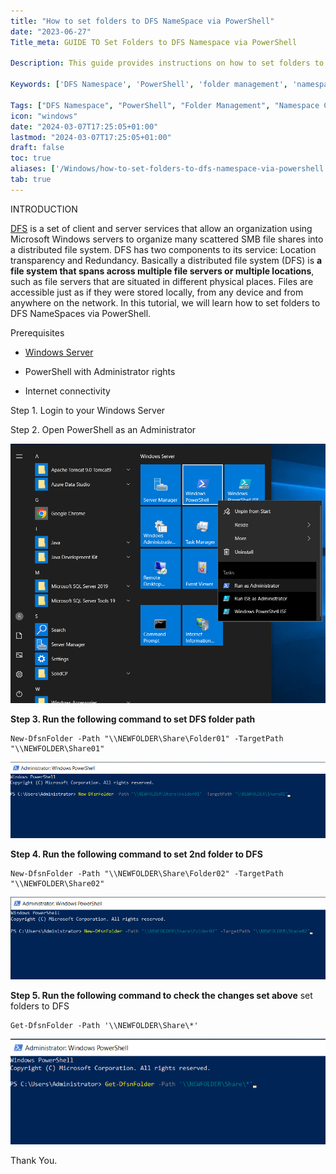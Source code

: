 ```yaml
---
title: "How to set folders to DFS NameSpace via PowerShell"
date: "2023-06-27"
Title_meta: GUIDE TO Set Folders to DFS Namespace via PowerShell

Description: This guide provides instructions on how to set folders to DFS Namespace using PowerShell. Learn how to create DFS folders, configure namespace targets, manage folder targets, and ensure efficient namespace organization and access control in your Windows Server environment.

Keywords: ['DFS Namespace', 'PowerShell', 'folder management', 'namespace configuration', 'Windows Server', 'network administration']

Tags: ["DFS Namespace", "PowerShell", "Folder Management", "Namespace Configuration", "Windows Server", "Network Administration"]
icon: "windows"
date: "2024-03-07T17:25:05+01:00"
lastmod: "2024-03-07T17:25:05+01:00" 
draft: false
toc: true
aliases: ['/Windows/how-to-set-folders-to-dfs-namespace-via-powershell']
tab: true
---
```


INTRODUCTION

[DFS](https://en.wikipedia.org/wiki/Distributed_File_System_(Microsoft)) is a set of client and server services that allow an organization using Microsoft Windows servers to organize many scattered SMB file shares into a distributed file system. DFS has two components to its service: Location transparency and Redundancy. Basically a distributed file system (DFS) is **a file system that spans across multiple file servers or multiple locations**, such as file servers that are situated in different physical places. Files are accessible just as if they were stored locally, from any device and from anywhere on the network. In this tutorial, we will learn how to set folders to DFS NameSpaces via PowerShell.

Prerequisites

- [Windows Server](https://utho.com/docs/tutorial/how-to-install-active-directory-domain-service-on-windows-server/?preview_id=11159&preview_nonce=171803715d&preview=true)

- PowerShell with Administrator rights

- Internet connectivity

Step 1. Login to your Windows Server

Step 2. Open PowerShell as an Administrator

![](images/Screenshot_11-29.png)

**Step 3. Run the following command to set DFS folder path**

```
New-DfsnFolder -Path "\\NEWFOLDER\Share\Folder01" -TargetPath "\\NEWFOLDER\Share01"
```

![set folders to DFS](images/Screenshot_8-28.png)

**Step 4. Run the following command to set 2nd folder to DFS**

```
New-DfsnFolder -Path "\\NEWFOLDER\Share\Folder02" -TargetPath "\\NEWFOLDER\Share02"
```

![set folders to DFS](images/Screenshot_9-25.png)

**Step 5. Run the following command to check the changes set above** set folders to DFS

```
Get-DfsnFolder -Path '\\NEWFOLDER\Share\*'
```

![set folders to DFS](images/Screenshot_10-17.png)

Thank You.
